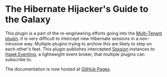 The Hibernate Hijacker's Guide to the Galaxy
============================================

This plugin is a part of the re-engineering efforts going into the [Multi-Tenant plugin](http://grails.org/plugin/multi-tenant). It is very difficult to intercept new Hibernate sessions in a non-intrusive way. Multiple plugins trying to archive this are likely to step on each other's feet. This plugin publishes intercepted [Session](http://docs.jboss.org/hibernate/core/3.5/api/org/hibernate/Session.html) instances to [Hawk Eventing](http://github.com/multi-tenant/grails-hawk-eventing), a lightweight event broker, that multiple plugins can subscribe to. 

The documentation is now hosted at [GitHub Pages](http://multi-tenant.github.com/grails-hibernate-hijacker/).
